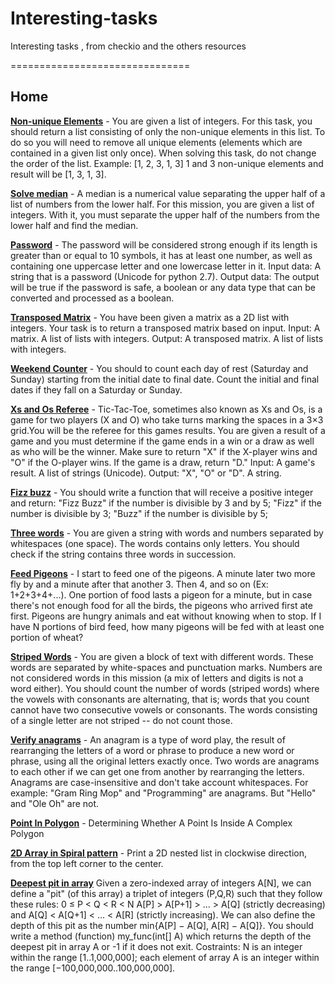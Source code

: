 Interesting-tasks
=================

Interesting tasks , from checkio and the others resources

===============================

Home
---------

[**Non-unique Elements**](https://github.com/makx21/interesting-tasks/blob/master/home/nonUnique.py) - You are given a list of integers. For this task, you should return a list consisting of only the non-unique elements in this list. To do so you will need to remove all unique elements (elements which are contained in a given list only once). When solving this task, do not change the order of the list. Example: [1, 2, 3, 1, 3] 1 and 3 non-unique elements and result will be [1, 3, 1, 3].

[**Solve median**](https://github.com/makx21/interesting-tasks/blob/master/home/median.py) - A median is a numerical value separating the upper half of a list of numbers from the lower half. For this mission, you are given a list of integers. With it, you must separate the upper half of the numbers from the lower half and find the median.

[**Password**](https://github.com/makx21/interesting-tasks/blob/master/home/password.py) - The password will be considered strong enough if its length is greater than or equal to 10 symbols, it has at least one number, as well as containing one uppercase letter and one lowercase letter in it. Input data: A string that is a password (Unicode for python 2.7). Output data: The output will be true if the password is safe, a boolean or any data type that can be converted and processed as a boolean.

[**Transposed Matrix**](https://github.com/makx21/interesting-tasks/blob/master/home/transMatrix.py) - You have been given a matrix as a 2D list with integers. Your task is to return a transposed matrix based on input. Input: A matrix. A list of lists with integers. Output: A transposed matrix. A list of lists with integers. 

[**Weekend Counter**](https://github.com/makx21/interesting-tasks/blob/master/home/weekCount.py) - You should to count each day of rest (Saturday and Sunday) starting from the initial date to final date. Count the initial and final dates if they fall on a Saturday or Sunday.

[**Xs and Os Referee**](https://github.com/makx21/interesting-tasks/blob/master/home/xo.py) - Tic-Tac-Toe, sometimes also known as Xs and Os, is a game for two players (X and O) who take turns marking the spaces in a 3×3 grid.You will be the referee for this games results. You are given a result of a game and you must determine if the game ends in a win or a draw as well as who will be the winner. Make sure to return "X" if the X-player wins and "O" if the O-player wins. If the game is a draw, return "D." Input: A game's result. A list of strings (Unicode). Output: "X", "O" or "D". A string. 

[**Fizz buzz**](https://github.com/makx21/interesting-tasks/blob/master/home/fizzBuzz.py) - You should write a function that will receive a positive integer and return: "Fizz Buzz" if the number is divisible by 3 and by 5; "Fizz" if the number is divisible by 3; "Buzz" if the number is divisible by 5;

[**Three words**](https://github.com/makx21/interesting-tasks/blob/master/home/threeWords.py) - You are given a string with words and numbers separated by whitespaces (one space). The words contains only letters. You should check if the string contains three words in succession.

[**Feed Pigeons**](https://github.com/makx21/interesting-tasks/blob/master/home/feedPig.py) - I start to feed one of the pigeons. A minute later two more fly by and a minute after that another 3. Then 4, and so on (Ex: 1+2+3+4+...). One portion of food lasts a pigeon for a minute, but in case there's not enough food for all the birds, the pigeons who arrived first ate first. Pigeons are hungry animals and eat without knowing when to stop. If I have N portions of bird feed, how many pigeons will be fed with at least one portion of wheat?

[**Striped Words**](https://github.com/makx21/interesting-tasks/blob/master/home/stripedWords.py) - You are given a block of text with different words. These words are separated by white-spaces and punctuation marks. Numbers are not considered words in this mission (a mix of letters and digits is not a word either). You should count the number of words (striped words) where the vowels with consonants are alternating, that is; words that you count cannot have two consecutive vowels or consonants. The words consisting of a single letter are not striped -- do not count those.

[**Verify anagrams**](https://github.com/makx21/interesting-tasks/blob/master/home/anagrams.py) - An anagram is a type of word play, the result of rearranging the letters of a word or phrase to produce a new word or phrase, using all the original letters exactly once. Two words are anagrams to each other if we can get one from another by rearranging the letters. Anagrams are case-insensitive and don't take account whitespaces. For example: "Gram Ring Mop" and "Programming" are anagrams. But "Hello" and "Ole Oh" are not.

[**Point In Polygon**](https://github.com/makx21/interesting-tasks/blob/master/home/pointInPolygon.php) - Determining Whether A Point Is Inside A Complex Polygon

[**2D Array in Spiral pattern**](https://github.com/makx21/interesting-tasks/blob/master/home/spiral.py) - Print a 2D nested list in clockwise direction, from the top left corner to the center.

[**Deepest pit in array**](https://github.com/makx21/interesting-tasks/blob/master/home/depth.php)
Given a zero-indexed array of integers A[N], we can define a "pit" (of this array) a triplet of integers (P,Q,R) such that they follow these rules:
0 ≤ P < Q < R < N
A[P] > A[P+1] > ... > A[Q] (strictly decreasing) and
A[Q] < A[Q+1] < ... < A[R] (strictly increasing).
We can also define the depth of this pit as the number
min{A[P] − A[Q], A[R] − A[Q]}.
You should write a method (function) my_func(int[] A) which returns the depth of the deepest pit in array A or -1 if it does not exit. 
Costraints: N is an integer within the range [1..1,000,000]; each element of array A is an integer within the range [−100,000,000..100,000,000].


